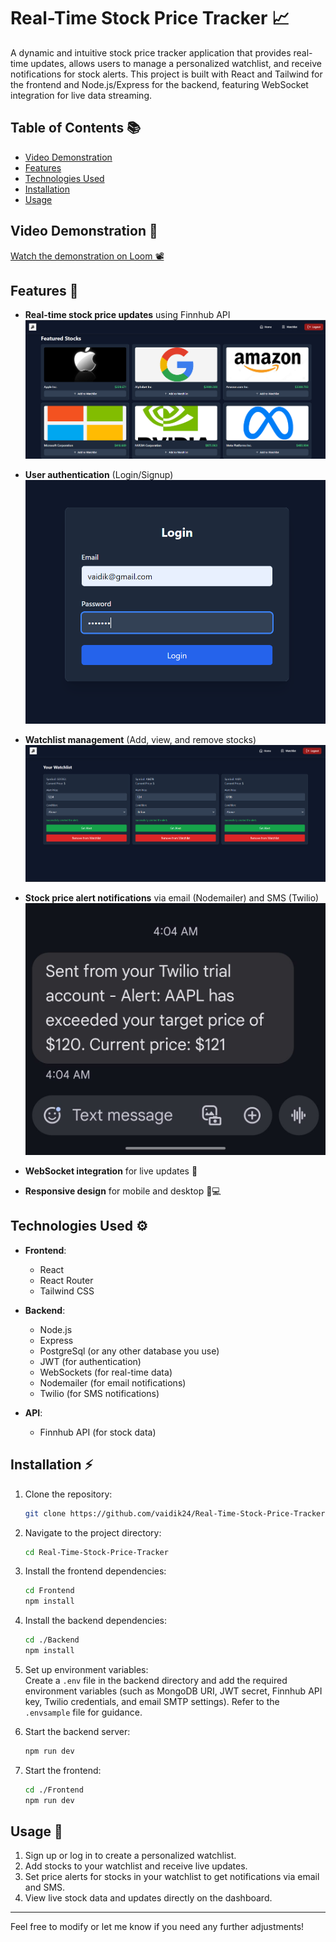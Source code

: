 # Real-Time Stock Price Tracker 📈

A dynamic and intuitive stock price tracker application that provides real-time updates, allows users to manage a personalized watchlist, and receive notifications for stock alerts. This project is built with React and Tailwind for the frontend and Node.js/Express for the backend, featuring WebSocket integration for live data streaming.

## Table of Contents 📚

- [Video Demonstration](#video-demonstration)
- [Features](#features)
- [Technologies Used](#technologies-used)
- [Installation](#installation)
- [Usage](#usage)

## Video Demonstration 🎥

[Watch the demonstration on Loom 📽️](https://www.loom.com/share/46536ab1b59b4ee1981c2d30d3a5bf2e?sid=54bbeedf-50d3-408a-8f80-045d913f9343)

## Features 🌟

- **Real-time stock price updates** using Finnhub API  
  ![Real-time Updates](assets/image-1.png)

- **User authentication** (Login/Signup)  
  ![User Authentication](assets/image.png)

- **Watchlist management** (Add, view, and remove stocks)  
  ![Watchlist Management](assets/image-2.png)

- **Stock price alert notifications** via email (Nodemailer) and SMS (Twilio)  
  ![Alerts Notifications](<assets/WhatsApp Image 2024-10-24 at 7.43.33 PM.jpeg>)

- **WebSocket integration** for live updates 🔄
- **Responsive design** for mobile and desktop 📱💻

## Technologies Used ⚙️

- **Frontend**:

  - React
  - React Router
  - Tailwind CSS

- **Backend**:

  - Node.js
  - Express
  - PostgreSql (or any other database you use)
  - JWT (for authentication)
  - WebSockets (for real-time data)
  - Nodemailer (for email notifications)
  - Twilio (for SMS notifications)

- **API**:
  - Finnhub API (for stock data)

## Installation ⚡

1. Clone the repository:

   ```bash
   git clone https://github.com/vaidik24/Real-Time-Stock-Price-Tracker.git
   ```

2. Navigate to the project directory:

   ```bash
   cd Real-Time-Stock-Price-Tracker
   ```

3. Install the frontend dependencies:

   ```bash
   cd Frontend
   npm install
   ```

4. Install the backend dependencies:

   ```bash
   cd ./Backend
   npm install
   ```

5. Set up environment variables:  
   Create a `.env` file in the backend directory and add the required environment variables (such as MongoDB URI, JWT secret, Finnhub API key, Twilio credentials, and email SMTP settings). Refer to the `.envsample` file for guidance.

6. Start the backend server:

   ```bash
   npm run dev
   ```

7. Start the frontend:

   ```bash
   cd ./Frontend
   npm run dev
   ```

## Usage 🚀

1. Sign up or log in to create a personalized watchlist.
2. Add stocks to your watchlist and receive live updates.
3. Set price alerts for stocks in your watchlist to get notifications via email and SMS.
4. View live stock data and updates directly on the dashboard.

---

Feel free to modify or let me know if you need any further adjustments!
